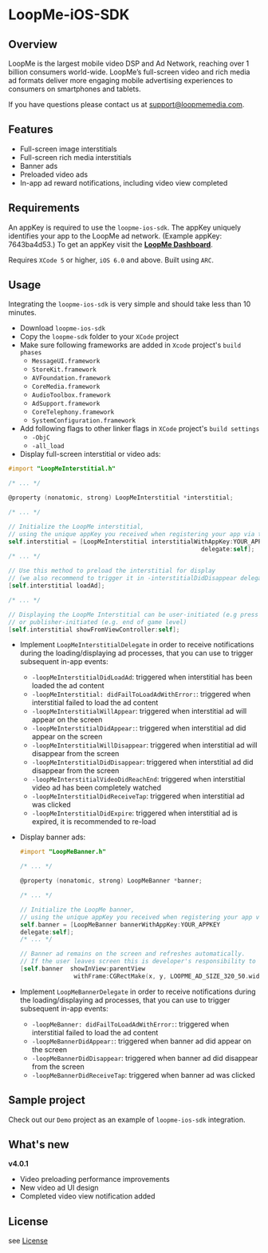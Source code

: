 # LoopMe-iOS-SDK #

## Overview ##

LoopMe is the largest mobile video DSP and Ad Network, reaching over 1 billion consumers world-wide. LoopMe’s full-screen video and rich media ad formats deliver more engaging mobile advertising experiences to consumers on smartphones and tablets.

If you have questions please contact us at support@loopmemedia.com.

## Features ##

* Full-screen image interstitials
* Full-screen rich media interstitials
* Banner ads
* Preloaded video ads
* In-app ad reward notifications, including video view completed

## Requirements ##

An appKey is required to use the `loopme-ios-sdk`. The appKey uniquely identifies your app to the LoopMe ad network. (Example appKey: 7643ba4d53.) To get an appKey visit the **[LoopMe Dashboard](http://loopme.me/)**.

Requires `XCode 5` or higher, `iOS 6.0` and above. Built using `ARC`.

## Usage ##

Integrating the `loopme-ios-sdk` is very simple and should take less than 10 minutes.

* Download `loopme-ios-sdk`
* Copy the `loopme-sdk` folder to your `XCode` project
* Make sure following frameworks are added in `Xcode` project's `build phases`
  * `MessageUI.framework`
  * `StoreKit.framework`
  * `AVFoundation.framework`
  * `CoreMedia.framework`
  * `AudioToolbox.framework`
  * `AdSupport.framework`
  * `CoreTelephony.framework`
  * `SystemConfiguration.framework`  
* Add following flags to other linker flags in `XCode` project's `build settings`
  * `-ObjC`
  * `-all_load`
* Display full-screen interstitial or video ads:

```objective-c
#import "LoopMeInterstitial.h"

/* ... */  

@property (nonatomic, strong) LoopMeInterstitial *interstitial;

/* ... */

// Initialize the LoopMe interstitial,
// using the unique appKey you received when registering your app via the LoopMe Dashboard:
self.interstitial = [LoopMeInterstitial interstitialWithAppKey:YOUR_APPKEY
                                                      delegate:self];
/* ... */

// Use this method to preload the interstitial for display
// (we also recommend to trigger it in -interstitialDidDisappear delegate method to keep content up-to-date)
[self.interstitial loadAd];

/* ... */

// Displaying the LoopMe Interstitial can be user-initiated (e.g press on button)
// or publisher-initiated (e.g. end of game level)
[self.interstitial showFromViewController:self];

```
* Implement `LoopMeInterstitialDelegate` in order to receive notifications during the loading/displaying ad processes, that you can use to trigger subsequent in-app events:
   * `-loopMeInterstitialDidLoadAd`: triggered when interstitial has been loaded the ad content
   * `-loopMeInterstitial: didFailToLoadAdWithError:`: triggered when interstitial failed to load the ad content
   * `-loopMeInterstitialWillAppear`: triggered when interstitial ad will appear on the screen
   * `-loopMeInterstitialDidAppear:`: triggered when interstitial ad did appear on the screen
   * `-loopMeInterstitialWillDisappear`: triggered when interstitial ad will disappear from the screen
   * `-loopMeInterstitialDidDisappear`: triggered when interstitial ad did disappear from the screen
   * `-loopMeInterstitialVideoDidReachEnd`: triggered when interstitial video ad has been completely watched
   * `-loopMeInterstitialDidReceiveTap`: triggered when interstitial ad was clicked
   * `-loopMeInterstitialDidExpire`: triggered when interstitial ad is expired, it is recommended to re-load


* Display banner ads:

   ```objective-c
   #import "LoopMeBanner.h"

   /* ... */  

   @property (nonatomic, strong) LoopMeBanner *banner;

   /* ... */

   // Initialize the LoopMe banner,
   // using the unique appKey you received when registering your app via the LoopMe Dashboard:
   self.banner = [LoopMeBanner bannerWithAppKey:YOUR_APPKEY
   delegate:self];
   /* ... */

   // Banner ad remains on the screen and refreshes automatically.
   // If the user leaves screen this is developer's responsibility to hide banner and stop sending ad requests.
   [self.banner  showInView:parentView
                  withFrame:CGRectMake(x, y, LOOPME_AD_SIZE_320_50.width, LOOPME_AD_SIZE_320_50.height)];
   ```
* Implement `LoopMeBannerDelegate` in order to receive notifications during the loading/displaying ad processes, that you can use to trigger subsequent in-app events:
   * `-loopMeBanner: didFailToLoadAdWithError:`: triggered when interstitial failed to load the ad content
   * `-loopMeBannerDidAppear:`: triggered when banner ad did appear on the screen
   * `-loopMeBannerDidDisappear`: triggered when banner ad did disappear from the screen
   * `-loopMeBannerDidReceiveTap`: triggered when banner ad was clicked

## Sample project ##

Check out our `Demo` project as an example of `loopme-ios-sdk` integration.

## What's new ##
**v4.0.1**

* Video preloading performance improvements
* New video ad UI design
* Completed video view notification added

## License ##

see [License](LICENSE.md)
